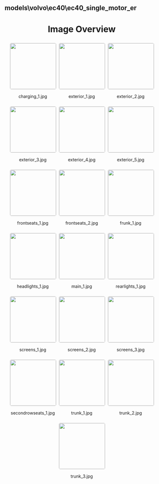 ## models\volvo\ec40\ec40_single_motor_er
<style>
    .image-gallery {
        display: flex;
        flex-wrap: wrap;
        gap: 10px;
        justify-content: center;
        padding: 10px;
    }
    .image-gallery img {
        width: 150px;
        height: auto;
        border: 1px solid #ddd;
        border-radius: 5px;
    }
    .image-gallery div {
        flex: 1 1 calc(33.333% - 20px); /* Three images per row on large screens */
        max-width: 150px;
        text-align: center;
    }
    @media (max-width: 768px) {
        .image-gallery div {
            flex: 1 1 calc(50% - 20px); /* Two images per row on medium screens */
        }
    }
    @media (max-width: 480px) {
        .image-gallery div {
            flex: 1 1 100%; /* One image per row on small screens */
        }
    }
</style>
<h1 style ="text-align: center;"> Image Overview </h1> <div class="image-gallery">
<div>
<img src="https://media.evkx.net/multimedia/models/volvo/ec40/ec40_single_motor_er/charging_1_st.jpg">
<p>charging_1.jpg</p>
</div>
<div>
<img src="https://media.evkx.net/multimedia/models/volvo/ec40/ec40_single_motor_er/exterior_1_st.jpg">
<p>exterior_1.jpg</p>
</div>
<div>
<img src="https://media.evkx.net/multimedia/models/volvo/ec40/ec40_single_motor_er/exterior_2_st.jpg">
<p>exterior_2.jpg</p>
</div>
<div>
<img src="https://media.evkx.net/multimedia/models/volvo/ec40/ec40_single_motor_er/exterior_3_st.jpg">
<p>exterior_3.jpg</p>
</div>
<div>
<img src="https://media.evkx.net/multimedia/models/volvo/ec40/ec40_single_motor_er/exterior_4_st.jpg">
<p>exterior_4.jpg</p>
</div>
<div>
<img src="https://media.evkx.net/multimedia/models/volvo/ec40/ec40_single_motor_er/exterior_5_st.jpg">
<p>exterior_5.jpg</p>
</div>
<div>
<img src="https://media.evkx.net/multimedia/models/volvo/ec40/ec40_single_motor_er/frontseats_1_st.jpg">
<p>frontseats_1.jpg</p>
</div>
<div>
<img src="https://media.evkx.net/multimedia/models/volvo/ec40/ec40_single_motor_er/frontseats_2_st.jpg">
<p>frontseats_2.jpg</p>
</div>
<div>
<img src="https://media.evkx.net/multimedia/models/volvo/ec40/ec40_single_motor_er/frunk_1_st.jpg">
<p>frunk_1.jpg</p>
</div>
<div>
<img src="https://media.evkx.net/multimedia/models/volvo/ec40/ec40_single_motor_er/headlights_1_st.jpg">
<p>headlights_1.jpg</p>
</div>
<div>
<img src="https://media.evkx.net/multimedia/models/volvo/ec40/ec40_single_motor_er/main_1_st.jpg">
<p>main_1.jpg</p>
</div>
<div>
<img src="https://media.evkx.net/multimedia/models/volvo/ec40/ec40_single_motor_er/rearlights_1_st.jpg">
<p>rearlights_1.jpg</p>
</div>
<div>
<img src="https://media.evkx.net/multimedia/models/volvo/ec40/ec40_single_motor_er/screens_1_st.jpg">
<p>screens_1.jpg</p>
</div>
<div>
<img src="https://media.evkx.net/multimedia/models/volvo/ec40/ec40_single_motor_er/screens_2_st.jpg">
<p>screens_2.jpg</p>
</div>
<div>
<img src="https://media.evkx.net/multimedia/models/volvo/ec40/ec40_single_motor_er/screens_3_st.jpg">
<p>screens_3.jpg</p>
</div>
<div>
<img src="https://media.evkx.net/multimedia/models/volvo/ec40/ec40_single_motor_er/secondrowseats_1_st.jpg">
<p>secondrowseats_1.jpg</p>
</div>
<div>
<img src="https://media.evkx.net/multimedia/models/volvo/ec40/ec40_single_motor_er/trunk_1_st.jpg">
<p>trunk_1.jpg</p>
</div>
<div>
<img src="https://media.evkx.net/multimedia/models/volvo/ec40/ec40_single_motor_er/trunk_2_st.jpg">
<p>trunk_2.jpg</p>
</div>
<div>
<img src="https://media.evkx.net/multimedia/models/volvo/ec40/ec40_single_motor_er/trunk_3_st.jpg">
<p>trunk_3.jpg</p>
</div>
</div>
